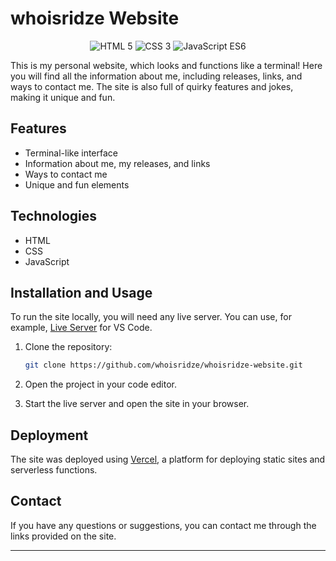 # whoisridze Website

<div align="center">
  <img src="https://img.shields.io/badge/HTML-5-orange.svg" alt="HTML 5">
  <img src="https://img.shields.io/badge/CSS-3-blue.svg" alt="CSS 3">
  <img src="https://img.shields.io/badge/JavaScript-ES6-yellow.svg" alt="JavaScript ES6">
</div>

This is my personal website, which looks and functions like a terminal! Here you will find all the information about me, including releases, links, and ways to contact me. The site is also full of quirky features and jokes, making it unique and fun.

## Features

- Terminal-like interface
- Information about me, my releases, and links
- Ways to contact me
- Unique and fun elements

## Technologies

- HTML
- CSS
- JavaScript

## Installation and Usage

To run the site locally, you will need any live server. You can use, for example, [Live Server](https://marketplace.visualstudio.com/items?itemName=ritwickdey.LiveServer) for VS Code.

1. Clone the repository:
    ```bash
    git clone https://github.com/whoisridze/whoisridze-website.git
    ```

2. Open the project in your code editor.

3. Start the live server and open the site in your browser.

## Deployment

The site was deployed using [Vercel](https://vercel.com/), a platform for deploying static sites and serverless functions.

## Contact

If you have any questions or suggestions, you can contact me through the links provided on the site.

---
